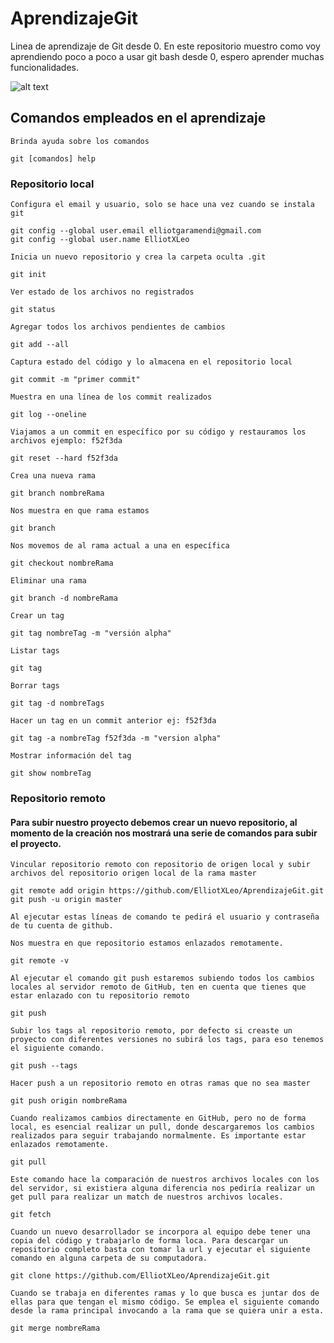 # AprendizajeGit
Linea de aprendizaje de Git desde 0.
En este repositorio muestro como voy aprendiendo poco a poco a usar git bash desde 0, espero aprender muchas funcionalidades.

![alt text](https://miro.medium.com/max/352/1*qR6xp69TZSS9Dv_ZBxTw1w.jpeg)

## Comandos empleados en el aprendizaje
```
Brinda ayuda sobre los comandos

git [comandos] help
```
### Repositorio local
```
Configura el email y usuario, solo se hace una vez cuando se instala git

git config --global user.email elliotgaramendi@gmail.com
git config --global user.name ElliotXLeo
```

```
Inicia un nuevo repositorio y crea la carpeta oculta .git

git init
```

```
Ver estado de los archivos no registrados

git status
```

```
Agregar todos los archivos pendientes de cambios

git add --all
```

```
Captura estado del código y lo almacena en el repositorio local

git commit -m "primer commit"
```

```
Muestra en una línea de los commit realizados

git log --oneline
```

```
Viajamos a un commit en específico por su código y restauramos los archivos ejemplo: f52f3da

git reset --hard f52f3da
```

```
Crea una nueva rama

git branch nombreRama
```

```
Nos muestra en que rama estamos

git branch
```

```
Nos movemos de al rama actual a una en específica

git checkout nombreRama
```

```
Eliminar una rama

git branch -d nombreRama
```

```
Crear un tag

git tag nombreTag -m "versión alpha"
```

```
Listar tags

git tag
```

```
Borrar tags

git tag -d nombreTags
```

```
Hacer un tag en un commit anterior ej: f52f3da

git tag -a nombreTag f52f3da -m "version alpha"
```

```
Mostrar información del tag

git show nombreTag
```

### Repositorio remoto
#### Para subir nuestro proyecto debemos crear un nuevo repositorio, al momento de la creación nos mostrará una serie de comandos para subir el proyecto.

```
Vincular repositorio remoto con repositorio de origen local y subir archivos del repositorio origen local de la rama master

git remote add origin https://github.com/ElliotXLeo/AprendizajeGit.git
git push -u origin master

Al ejecutar estas líneas de comando te pedirá el usuario y contraseña de tu cuenta de github.
```

```
Nos muestra en que repositorio estamos enlazados remotamente.

git remote -v
```

```
Al ejecutar el comando git push estaremos subiendo todos los cambios locales al servidor remoto de GitHub, ten en cuenta que tienes que estar enlazado con tu repositorio remoto

git push
```

```
Subir los tags al repositorio remoto, por defecto si creaste un proyecto con diferentes versiones no subirá los tags, para eso tenemos el siguiente comando.

git push --tags
```

```
Hacer push a un repositorio remoto en otras ramas que no sea master

git push origin nombreRama
```

```
Cuando realizamos cambios directamente en GitHub, pero no de forma local, es esencial realizar un pull, donde descargaremos los cambios realizados para seguir trabajando normalmente. Es importante estar enlazados remotamente.

git pull
```

```
Este comando hace la comparación de nuestros archivos locales con los del servidor, si existiera alguna diferencia nos pediría realizar un get pull para realizar un match de nuestros archivos locales.

git fetch
```

```
Cuando un nuevo desarrollador se incorpora al equipo debe tener una copia del código y trabajarlo de forma loca. Para descargar un repositorio completo basta con tomar la url y ejecutar el siguiente comando en alguna carpeta de su computadora.

git clone https://github.com/ElliotXLeo/AprendizajeGit.git
```

```
Cuando se trabaja en diferentes ramas y lo que busca es juntar dos de ellas para que tengan el mismo código. Se emplea el siguiente comando desde la rama principal invocando a la rama que se quiera unir a esta.

git merge nombreRama
```


